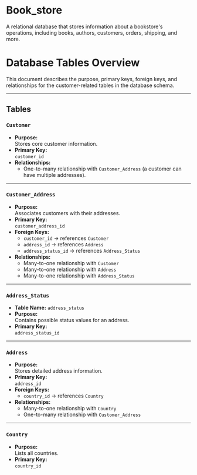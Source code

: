 # Book_store
A relational database that stores information about a bookstore's operations, including books, authors, customers, orders, shipping, and more. 



# Database Tables Overview

This document describes the purpose, primary keys, foreign keys, and relationships for the customer-related tables in the database schema.

---

## Tables

### `Customer`
- **Purpose:**  
  Stores core customer information.
- **Primary Key:**  
  `customer_id`
- **Relationships:**  
  - One-to-many relationship with `Customer_Address` (a customer can have multiple addresses).

---

### `Customer_Address`
- **Purpose:**  
  Associates customers with their addresses.
- **Primary Key:**  
  `customer_address_id`
- **Foreign Keys:**  
  - `customer_id` → references `Customer`
  - `address_id` → references `Address`
  - `address_status_id` → references `Address_Status`
- **Relationships:**  
  - Many-to-one relationship with `Customer`  
  - Many-to-one relationship with `Address`  
  - Many-to-one relationship with `Address_Status`

---

### `Address_Status`
- **Table Name:** `address_status`
- **Purpose:**  
  Contains possible status values for an address.
- **Primary Key:**  
  `address_status_id`

---

### `Address`
- **Purpose:**  
  Stores detailed address information.
- **Primary Key:**  
  `address_id`
- **Foreign Keys:**  
  - `country_id` → references `Country`
- **Relationships:**  
  - Many-to-one relationship with `Country`  
  - One-to-many relationship with `Customer_Address`

---

### `Country`
- **Purpose:**  
  Lists all countries.
- **Primary Key:**  
  `country_id`